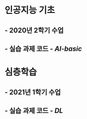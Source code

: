 # **인공지능 기초**
##  - 2020년 2학기 수업
##  - 실습 과제 코드 - *AI-basic*

# **심층학습**
##  - 2021년 1학기 수업
##  - 실습 과제 코드 - *DL*

